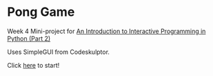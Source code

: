 # Pong Game

Week 4 Mini-project for [An Introduction to Interactive Programming in Python (Part 2)](https://www.coursera.org/course/interactivepython2)

Uses SimpleGUI from Codeskulptor.

Click [here]( http://www.codeskulptor.org/#user39_rir9jnR0aq_3.py) to start!
